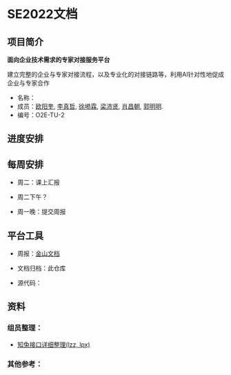 # SE2022文档

## 项目简介

**面向企业技术需求的专家对接服务平台**

<!--在现有论文解读科研社交平台基础上进行二次开发-->

建立完整的企业与专家对接流程，以及专业化的对接链路等，利用Al针对性地促成企业与专家合作

- 名称：
- 成员：[欧阳奎](https://github.com/Mike-Smith-rem), [李真哲](https://github.com/cpfy), [徐塨霖](https://github.com/xgl010607), [梁沛贤](https://github.com/lpx-single), [肖昌朝]([MrXcc0](https://github.com/orgs/SE-mcdb/people/MrXcc0)), [郭明明](https://github.com/imingx).
- 编号：O2E-TU-2

## 进度安排



## 每周安排

- 周二：课上汇报

- 周二下午？
- 周一晚：提交周报

## 平台工具

- 周报：[金山文档](https://www.kdocs.cn/group/1730778455)

- 文档归档：此仓库

- 源代码：

    

## 资料

### 组员整理：

- [知兔接口详细整理(lzz, lpx)](./Interface/知兔接口详细整理.md)

### 其他参考：
